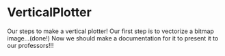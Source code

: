 # VerticalPlotter
Our steps to make a vertical plotter!
Our first step is to vectorize a bitmap image...(done!)
Now we should make a documentation for it to present it to our professors!!! 
